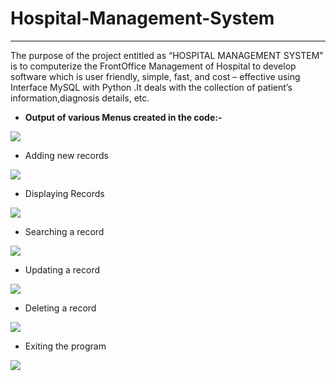 # Hospital-Management-System
-----
The purpose of the project entitled as “HOSPITAL MANAGEMENT SYSTEM” is to computerize the FrontOffice Management of Hospital to develop software which is user friendly, simple, fast, and cost – effective using Interface MySQL with Python  .It deals with the collection of patient’s information,diagnosis details, etc.

- **Output of various Menus created in the code:-**

![](Aspose.Words.5243efa8-42d5-49f8-b5f8-a1afbadbb7d5.001.png)

- Adding new records

![](Aspose.Words.5243efa8-42d5-49f8-b5f8-a1afbadbb7d5.002.png)

- Displaying Records

![](Aspose.Words.5243efa8-42d5-49f8-b5f8-a1afbadbb7d5.003.png)

- Searching a record

![](Aspose.Words.5243efa8-42d5-49f8-b5f8-a1afbadbb7d5.004.png)

- Updating a record

![](Aspose.Words.5243efa8-42d5-49f8-b5f8-a1afbadbb7d5.005.png)

- Deleting a record

![](Aspose.Words.5243efa8-42d5-49f8-b5f8-a1afbadbb7d5.006.png)

- Exiting the program

![](Aspose.Words.5243efa8-42d5-49f8-b5f8-a1afbadbb7d5.007.png)


